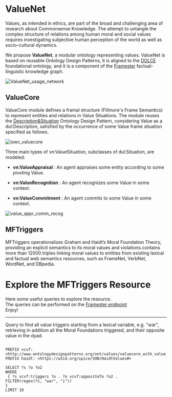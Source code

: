 # ValueNet


Values, as intended in ethics, are part of the broad and challenging area of research about Commonsense Knowledge. The attempt
to untangle the complex structure of relations among human moral and social values requires investigating subjective human perception of the world as well as socio-cultural dynamics. 

We propose **ValueNet**, a modular ontology representing values. 
ValueNet is based on reusable Ontology Design Patterns, it is aligned to the [DOLCE](https://ontopia-lode.agid.gov.it/lode/extract?url=http://ontologydesignpatterns.org/ont/dul/DUL.owl) foundational ontology, and it is a component of the [Framester](https://github.com/framester/Framester) factual-linguistic knowledge graph.



![ValueNet_usage_network](https://user-images.githubusercontent.com/40241049/171409970-2fad99c0-88b6-4c59-8202-e152cf357a4e.png)



## ValueCore
ValueCore module defines a framal structure (Fillmore's Frame Semantics) to represent entities and relations in Value Situations.
The module reuses the [Description&Situation](http://ontologydesignpatterns.org/wiki/Submissions:DescriptionAndSituation) Ontology Design Pattern, considering Value as a dul:Description, satisfied by the occurrence of some Value frame situation specified as follows.


![iswc_valuecore](https://user-images.githubusercontent.com/40241049/171409820-7cf4cb8e-8cc1-4d34-beb7-3f34020b2232.png)



Three main types of vn:ValueSituation, subclasses of dul:Situation, are modeled: 

- **vn:ValueAppraisal** : An agent appraises some entity according to some pivoting Value.

- **vn:ValueRecognition** : An agent recognizes some Value in some context.

- **vn:ValueCommitment** : An agent commits to some Value in some context.



![value_appr_comm_recog](https://user-images.githubusercontent.com/40241049/171410630-97d76958-9892-4436-8003-549e5a994ba6.png)


## MFTriggers
MFTriggers operationalizes Graham and Haidt’s Moral Foundation Theory, providing an explicit semantics to its moral values and violations.contains more than 12000 triples linking moral values to entities from existing lexical and factual web semantics resources, such as FrameNet, VerbNet, WordNet, and DBpedia.


# Explore the MFTriggers Resource

Here some useful queries to explore the resource. <br/>
The queries can be performed on the [Framester endpoint](http://etna.istc.cnr.it/framester2/sparql) <br/>
Enjoy! <br/>

---------------------------------------------------------------------------------------------------------------------------------------------------------------

Query to find all value triggers starting from a lexical variable, e.g. "war", retrieving in addition all the Moral Foundations triggered, and their opposite value in the dyad.

```

PREFIX vcvf: <http://www.ontologydesignpatterns.org/ont/values/valuecore_with_value_frames.owl#>
PREFIX haidt: <https://w3id.org/spice/SON/HaidtValues#>

SELECT ?s ?o ?o2
WHERE
 { ?s vcvf:triggers ?o . ?o vcvf:oppositeTo ?o2 . 
FILTER(regex(?s, "war", "i"))
}
LIMIT 10

```

